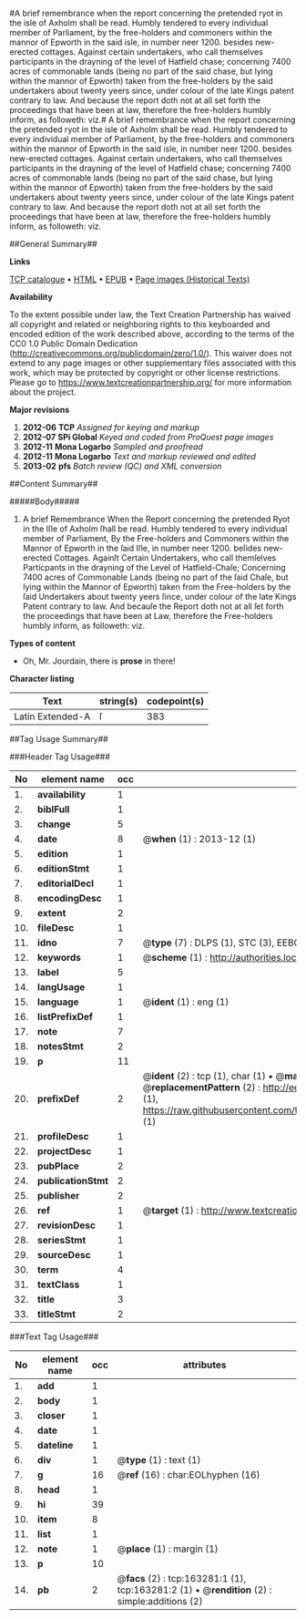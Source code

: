 #A brief remembrance when the report concerning the pretended ryot in the isle of Axholm shall be read. Humbly tendered to every individual member of Parliament, by the free-holders and commoners within the mannor of Epworth in the said isle, in number neer 1200. besides new-erected cottages. Against certain undertakers, who call themselves participants in the drayning of the level of Hatfield chase; concerning 7400 acres of commonable lands (being no part of the said chase, but lying within the mannor of Epworth) taken from the free-holders by the said undertakers about twenty yeers since, under colour of the late Kings patent contrary to law. And because the report doth not at all set forth the proceedings that have been at law, therefore the free-holders humbly inform, as followeth: viz.#
A brief remembrance when the report concerning the pretended ryot in the isle of Axholm shall be read. Humbly tendered to every individual member of Parliament, by the free-holders and commoners within the mannor of Epworth in the said isle, in number neer 1200. besides new-erected cottages. Against certain undertakers, who call themselves participants in the drayning of the level of Hatfield chase; concerning 7400 acres of commonable lands (being no part of the said chase, but lying within the mannor of Epworth) taken from the free-holders by the said undertakers about twenty yeers since, under colour of the late Kings patent contrary to law. And because the report doth not at all set forth the proceedings that have been at law, therefore the free-holders humbly inform, as followeth: viz.

##General Summary##

**Links**

[TCP catalogue](http://www.ota.ox.ac.uk/tcp/)  • 
[HTML](http://tei.it.ox.ac.uk/tcp/Texts-HTML/free/A77/A77467.html)  • 
[EPUB](http://tei.it.ox.ac.uk/tcp/Texts-EPUB/free/A77/A77467.epub) • 
[Page images (Historical Texts)](https://historicaltexts.jisc.ac.uk/eebo-99870320e)

**Availability**

To the extent possible under law, the Text Creation Partnership has waived all copyright and related or neighboring rights to this keyboarded and encoded edition of the work described above, according to the terms of the CC0 1.0 Public Domain Dedication (http://creativecommons.org/publicdomain/zero/1.0/). This waiver does not extend to any page images or other supplementary files associated with this work, which may be protected by copyright or other license restrictions. Please go to https://www.textcreationpartnership.org/ for more information about the project.

**Major revisions**

1. __2012-06__ __TCP__ *Assigned for keying and markup*
1. __2012-07__ __SPi Global__ *Keyed and coded from ProQuest page images*
1. __2012-11__ __Mona Logarbo__ *Sampled and proofread*
1. __2012-11__ __Mona Logarbo__ *Text and markup reviewed and edited*
1. __2013-02__ __pfs__ *Batch review (QC) and XML conversion*

##Content Summary##

#####Body#####

1. A brief Remembrance When the Report concerning the pretended Ryot in the Iſle of Axholm ſhall be read. Humbly tendered to every individual member of Parliament, By the Free-holders and Commoners within the Mannor of Epworth in the ſaid Iſle, in number neer 1200. beſides new-erected Cottages. Againſt Certain Undertakers, who call themſelves Particpants in the drayning of the Level of Hatfield-Chaſe; Concerning 7400 acres of Commonable Lands (being no part of the ſaid Chaſe, but lying within the Mannor of Epworth) taken from the Free-holders by the ſaid Undertakers about twenty yeers ſince, under colour of the late Kings Patent contrary to law. And becauſe the Report doth not at all ſet forth the proceedings that have been at Law, therefore the Free-holders humbly inform, as followeth: viz.

**Types of content**

  * Oh, Mr. Jourdain, there is **prose** in there!

**Character listing**


|Text|string(s)|codepoint(s)|
|---|---|---|
|Latin Extended-A|ſ|383|

##Tag Usage Summary##

###Header Tag Usage###

|No|element name|occ|attributes|
|---|---|---|---|
|1.|__availability__|1||
|2.|__biblFull__|1||
|3.|__change__|5||
|4.|__date__|8| @__when__ (1) : 2013-12 (1)|
|5.|__edition__|1||
|6.|__editionStmt__|1||
|7.|__editorialDecl__|1||
|8.|__encodingDesc__|1||
|9.|__extent__|2||
|10.|__fileDesc__|1||
|11.|__idno__|7| @__type__ (7) : DLPS (1), STC (3), EEBO-CITATION (1), PROQUEST (1), VID (1)|
|12.|__keywords__|1| @__scheme__ (1) : http://authorities.loc.gov/ (1)|
|13.|__label__|5||
|14.|__langUsage__|1||
|15.|__language__|1| @__ident__ (1) : eng (1)|
|16.|__listPrefixDef__|1||
|17.|__note__|7||
|18.|__notesStmt__|2||
|19.|__p__|11||
|20.|__prefixDef__|2| @__ident__ (2) : tcp (1), char (1)  •  @__matchPattern__ (2) : ([0-9\-]+):([0-9IVX]+) (1), (.+) (1)  •  @__replacementPattern__ (2) : http://eebo.chadwyck.com/downloadtiff?vid=$1&page=$2 (1), https://raw.githubusercontent.com/textcreationpartnership/Texts/master/tcpchars.xml#$1 (1)|
|21.|__profileDesc__|1||
|22.|__projectDesc__|1||
|23.|__pubPlace__|2||
|24.|__publicationStmt__|2||
|25.|__publisher__|2||
|26.|__ref__|1| @__target__ (1) : http://www.textcreationpartnership.org/docs/. (1)|
|27.|__revisionDesc__|1||
|28.|__seriesStmt__|1||
|29.|__sourceDesc__|1||
|30.|__term__|4||
|31.|__textClass__|1||
|32.|__title__|3||
|33.|__titleStmt__|2||


###Text Tag Usage###

|No|element name|occ|attributes|
|---|---|---|---|
|1.|__add__|1||
|2.|__body__|1||
|3.|__closer__|1||
|4.|__date__|1||
|5.|__dateline__|1||
|6.|__div__|1| @__type__ (1) : text (1)|
|7.|__g__|16| @__ref__ (16) : char:EOLhyphen (16)|
|8.|__head__|1||
|9.|__hi__|39||
|10.|__item__|8||
|11.|__list__|1||
|12.|__note__|1| @__place__ (1) : margin (1)|
|13.|__p__|10||
|14.|__pb__|2| @__facs__ (2) : tcp:163281:1 (1), tcp:163281:2 (1)  •  @__rendition__ (2) : simple:additions (2)|
